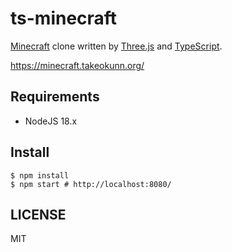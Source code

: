 # ts-minecraft

[Minecraft](https://www.minecraft.net/) clone written by [Three.js](https://threejs.org/) and [TypeScript](https://www.typescriptlang.org/).

https://minecraft.takeokunn.org/

## Requirements

- NodeJS 18.x

## Install

```console
$ npm install
$ npm start # http://localhost:8080/
```

## LICENSE

MIT
